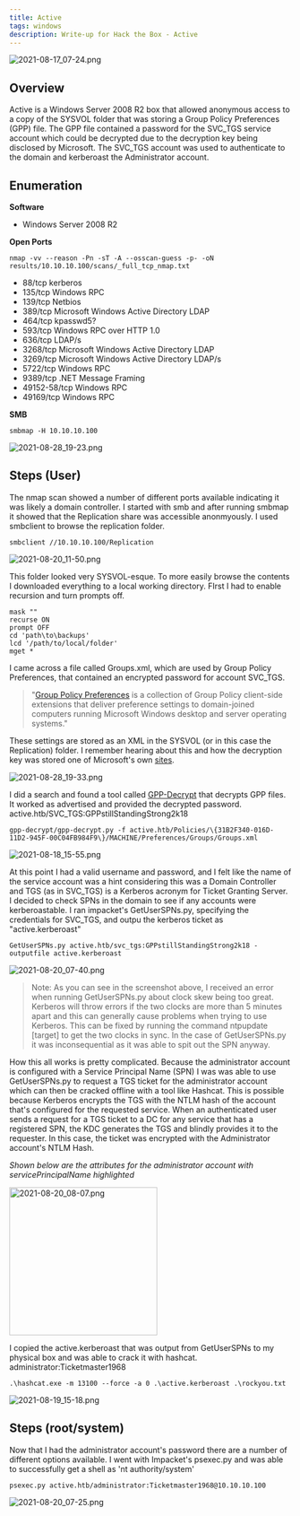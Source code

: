 ```yaml
---
title: Active
tags: windows
description: Write-up for Hack the Box - Active
---
```


![2021-08-17_07-24.png](assets/2021-08-17_07-24.png)

## Overview

Active is a Windows Server 2008 R2 box that allowed anonymous access to a copy of the SYSVOL folder that was storing a Group Policy Preferences (GPP) file. The GPP file contained a password for the SVC_TGS service account which could be decrypted due to the decryption key being disclosed by Microsoft. The SVC_TGS account was used to authenticate to the domain and kerberoast the Administrator account.

## Enumeration

**Software**

* Windows Server 2008 R2

**Open Ports**

```
nmap -vv --reason -Pn -sT -A --osscan-guess -p- -oN results/10.10.10.100/scans/_full_tcp_nmap.txt
```

* 88/tcp  kerberos
* 135/tcp Windows RPC
* 139/tcp Netbios
* 389/tcp Microsoft Windows Active Directory LDAP 
* 464/tcp kpasswd5?
* 593/tcp Windows RPC over HTTP 1.0
* 636/tcp LDAP/s
* 3268/tcp Microsoft Windows Active Directory LDAP 
* 3269/tcp Microsoft Windows Active Directory LDAP/s
* 5722/tcp Windows RPC
* 9389/tcp .NET Message Framing
* 49152-58/tcp Windows RPC
* 49169/tcp Windows RPC

**SMB**

```
smbmap -H 10.10.10.100
```

![2021-08-28_19-23.png](assets/2021-08-28_19-23.png)

## Steps (User)

The nmap scan showed a number of different ports available indicating it was likely a domain controller. I started with smb and after running smbmap it showed that the Replication share was accessible anonmyously.  I used smbclient to browse the replication folder.

```
smbclient //10.10.10.100/Replication 
```

![2021-08-20_11-50.png](assets/2021-08-20_11-50.png)

This folder looked very SYSVOL-esque. To more easily browse the contents I downloaded everything to a local working directory.  FIrst I had to enable recursion and turn prompts off.

```
mask ""
recurse ON
prompt OFF
cd 'path\to\backups'
lcd '/path/to/local/folder'
mget *
```

I came across a file called Groups.xml, which are used by Group Policy Preferences, that contained an encrypted password for account SVC_TGS. 

> "[Group Policy Preferences](https://docs.microsoft.com/en-us/previous-versions/windows/it-pro/windows-server-2012-r2-and-2012/dn581922(v=ws.11)) is a collection of Group Policy client-side extensions that deliver preference settings to domain-joined computers running Microsoft Windows desktop and server operating systems." 

These settings are stored as an XML in the SYSVOL (or in this case the Replication) folder. I remember hearing about this and how the decryption key was stored one of Microsoft's own [sites](https://docs.microsoft.com/en-us/openspecs/windows_protocols/ms-gppref/2c15cbf0-f086-4c74-8b70-1f2fa45dd4be?redirectedfrom=MSDN).

![2021-08-28_19-33.png](assets/2021-08-28_19-33.png)

I did a search and found a tool called [GPP-Decrypt](https://github.com/t0thkr1s/gpp-decrypt.git) that decrypts GPP files. It worked as advertised and provided the decrypted password. active.htb/SVC_TGS:GPPstillStandingStrong2k18

```
gpp-decrypt/gpp-decrypt.py -f active.htb/Policies/\{31B2F340-016D-11D2-945F-00C04FB984F9\}/MACHINE/Preferences/Groups/Groups.xml
```

![2021-08-18_15-55.png](assets/2021-08-18_15-55.png)

At this point I had a valid username and password, and I felt like the name of the service account was a hint considering this was a Domain Controller and TGS (as in SVC_TGS) is a Kerberos acronym for Ticket Granting Server. I decided to check SPNs in the domain to see if any accounts were kerberoastable. I ran impacket's GetUserSPNs.py, specifying the credentials for SVC_TGS, and outpu the kerberos ticket as "active.kerberoast"

```
GetUserSPNs.py active.htb/svc_tgs:GPPstillStandingStrong2k18 -outputfile active.kerberoast
```

![2021-08-20_07-40.png](assets/2021-08-20_07-40.png)

> Note: As you can see in the screenshot above, I received an error when running GetUserSPNs.py about clock skew being too great. Kerberos will throw errors if the two clocks are more than 5 minutes apart and this can generally cause problems when trying to use Kerberos. This can be fixed by running the command ntpupdate [target] to get the two clocks in sync. In the case of GetUserSPNs.py it was inconsequential as it was able to spit out the SPN anyway. 

How this all works is pretty complicated. Because the administrator account is configured with a Service Principal Name (SPN) I was was able to use GetUserSPNs.py to request a TGS ticket for the administrator account which can then be cracked offline with a tool like Hashcat. This is possible because Kerberos encrypts the TGS with the NTLM hash of the account that's configured for the requested service.  When an authenticated user sends a request for a TGS ticket to a DC for any service that has a registered SPN, the KDC generates the TGS and blindly provides it to the requester. In this case, the ticket was encrypted with the Administrator account's NTLM Hash.

*Shown below are the attributes for the administrator account with servicePrincipalName highlighted*

<img src="assets/2021-08-20_08-07.png" title="" alt="2021-08-20_08-07.png" width="264">

I copied the active.kerberoast that was output from GetUserSPNs to my physical box and was able to crack it with hashcat. administrator:Ticketmaster1968

```
.\hashcat.exe -m 13100 --force -a 0 .\active.kerberoast .\rockyou.txt
```

![2021-08-19_15-18.png](assets/2021-08-19_15-18.png)

## Steps (root/system)

Now that I had the administrator account's password there are a number of different options available. I went with Impacket's psexec.py and was able to successfully get a shell as 'nt authority/system'

```
psexec.py active.htb/administrator:Ticketmaster1968@10.10.10.100
```

![2021-08-20_07-25.png](assets/2021-08-20_07-25.png)
